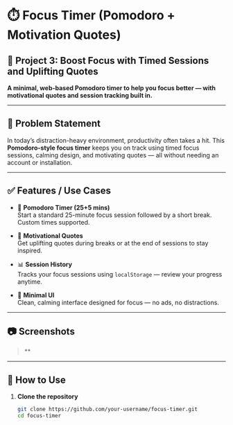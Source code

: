 # ⏱️ Focus Timer (Pomodoro + Motivation Quotes)

## 🧘 Project 3: Boost Focus with Timed Sessions and Uplifting Quotes

**A minimal, web-based Pomodoro timer to help you focus better — with motivational quotes and session tracking built in.**

---

## 🧠 Problem Statement

In today’s distraction-heavy environment, productivity often takes a hit. This **Pomodoro-style focus timer** keeps you on track using timed focus sessions, calming design, and motivating quotes — all without needing an account or installation.

---

## ✅ Features / Use Cases

- 🍅 **Pomodoro Timer (25+5 mins)**  
  Start a standard 25-minute focus session followed by a short break. Custom times supported.

- 💬 **Motivational Quotes**  
  Get uplifting quotes during breaks or at the end of sessions to stay inspired.

- 📊 **Session History**  
  Tracks your focus sessions using `localStorage` — review your progress anytime.

- 🌙 **Minimal UI**  
  Clean, calming interface designed for focus — no ads, no distractions.

---

## 📷 Screenshots

> **

---

## 🚀 How to Use

1. **Clone the repository**
   ```bash
   git clone https://github.com/your-username/focus-timer.git
   cd focus-timer
